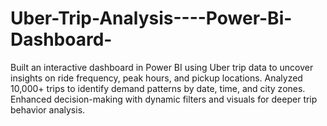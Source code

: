 # Uber-Trip-Analysis----Power-Bi-Dashboard-
Built an interactive dashboard in Power BI using Uber trip data to uncover insights on ride frequency, peak hours, and pickup locations. Analyzed 10,000+ trips to identify demand patterns by date, time, and city zones. Enhanced decision-making with dynamic filters and visuals for deeper trip behavior analysis.
